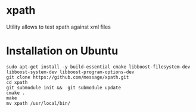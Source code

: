 xpath
=====

Utility allows to test xpath against xml files

# Installation on Ubuntu
```
sudo apt-get install -y build-essential cmake libboost-filesystem-dev libboost-system-dev libboost-program-options-dev
git clone https://github.com/message/xpath.git
cd xpath
git submodule init &&  git submodule update
cmake .
make
mv xpath /usr/local/bin/
```
